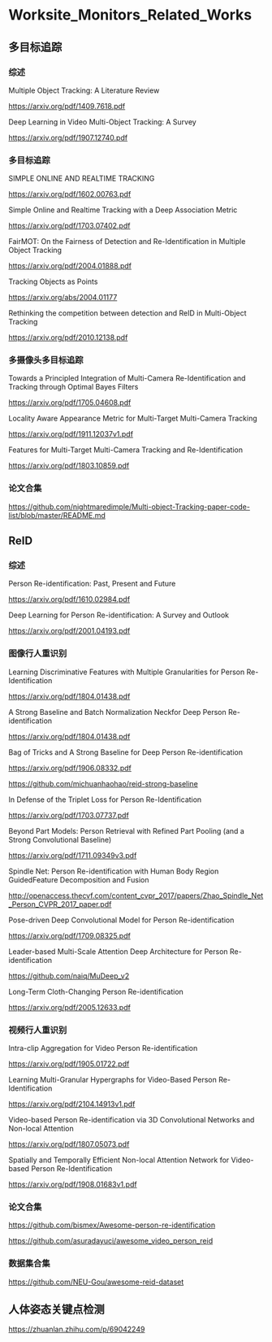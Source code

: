 # Worksite_Monitors_Related_Works


## 多目标追踪
### 综述
Multiple Object Tracking: A Literature Review

https://arxiv.org/pdf/1409.7618.pdf

Deep Learning in Video Multi-Object Tracking: A Survey

https://arxiv.org/pdf/1907.12740.pdf

### 多目标追踪

SIMPLE ONLINE AND REALTIME TRACKING

https://arxiv.org/pdf/1602.00763.pdf

Simple Online and Realtime Tracking with a Deep Association Metric

https://arxiv.org/pdf/1703.07402.pdf

FairMOT: On the Fairness of Detection and Re-Identification in Multiple Object Tracking

https://arxiv.org/pdf/2004.01888.pdf

Tracking Objects as Points

https://arxiv.org/abs/2004.01177

Rethinking the competition between detection and ReID in Multi-Object Tracking

https://arxiv.org/pdf/2010.12138.pdf

### 多摄像头多目标追踪

Towards a Principled Integration of Multi-Camera Re-Identification and Tracking through Optimal Bayes Filters

https://arxiv.org/pdf/1705.04608.pdf

Locality Aware Appearance Metric for Multi-Target Multi-Camera Tracking

https://arxiv.org/pdf/1911.12037v1.pdf

Features for Multi-Target Multi-Camera Tracking and Re-Identification

https://arxiv.org/pdf/1803.10859.pdf

### 论文合集

https://github.com/nightmaredimple/Multi-object-Tracking-paper-code-list/blob/master/README.md

## ReID

### 综述
Person Re-identification: Past, Present and Future

https://arxiv.org/pdf/1610.02984.pdf

Deep Learning for Person Re-identification: A Survey and Outlook 

https://arxiv.org/pdf/2001.04193.pdf

### 图像行人重识别

Learning Discriminative Features with Multiple Granularities for Person Re-Identification

https://arxiv.org/pdf/1804.01438.pdf

A Strong Baseline and Batch Normalization Neckfor Deep Person Re-identification

https://arxiv.org/pdf/1804.01438.pdf

Bag of Tricks and A Strong Baseline for Deep Person Re-identification

https://arxiv.org/pdf/1906.08332.pdf

https://github.com/michuanhaohao/reid-strong-baseline

In Defense of the Triplet Loss for Person Re-Identification

https://arxiv.org/pdf/1703.07737.pdf

Beyond Part Models: Person Retrieval with Refined Part Pooling (and a Strong Convolutional Baseline) 

https://arxiv.org/pdf/1711.09349v3.pdf

Spindle Net: Person Re-identification with Human Body Region GuidedFeature Decomposition and Fusion

http://openaccess.thecvf.com/content_cvpr_2017/papers/Zhao_Spindle_Net_Person_CVPR_2017_paper.pdf

Pose-driven Deep Convolutional Model for Person Re-identification

https://arxiv.org/pdf/1709.08325.pdf

Leader-based Multi-Scale Attention Deep Architecture for Person Re-identification

https://github.com/naiq/MuDeep_v2

Long-Term Cloth-Changing Person Re-identification

https://arxiv.org/pdf/2005.12633.pdf

### 视频行人重识别

Intra-clip Aggregation for Video Person Re-identification

https://arxiv.org/pdf/1905.01722.pdf

Learning Multi-Granular Hypergraphs for Video-Based Person Re-Identification

https://arxiv.org/pdf/2104.14913v1.pdf

Video-based Person Re-identification via 3D Convolutional Networks and Non-local Attention

https://arxiv.org/pdf/1807.05073.pdf

Spatially and Temporally Efficient Non-local Attention Network for Video-based Person Re-Identification

https://arxiv.org/pdf/1908.01683v1.pdf


### 论文合集
https://github.com/bismex/Awesome-person-re-identification

https://github.com/asuradayuci/awesome_video_person_reid

### 数据集合集
https://github.com/NEU-Gou/awesome-reid-dataset


## 人体姿态关键点检测
https://zhuanlan.zhihu.com/p/69042249
